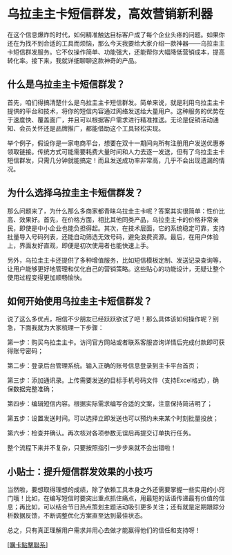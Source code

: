 # 乌拉圭主卡短信群发，高效营销新利器

在这个信息爆炸的时代，如何精准触达目标客户成了每个企业头疼的问题。如果你还在为找不到合适的工具而烦恼，那么今天我要给大家介绍一款神器——乌拉圭主卡短信群发服务。它不仅操作简单、功能强大，还能帮你大幅降低营销成本，提高转化率。接下来，我就详细聊聊这款神奇的产品。

## 什么是乌拉圭主卡短信群发？

首先，咱们得搞清楚什么是乌拉圭主卡短信群发。简单来说，就是利用乌拉圭主卡提供的平台和技术，将你的短信内容通过网络发送给大量用户。这种服务的优势在于速度快、覆盖面广，并且可以根据客户需求进行精准推送。无论是促销活动通知、会员关怀还是品牌推广，都能借助这个工具轻松实现。

举个例子，假设你是一家电商平台，想要在双十一期间向所有注册用户发送优惠券领取链接。传统方式可能需要耗费大量时间和人力去逐一发送，但有了乌拉圭主卡短信群发，只需几分钟就能搞定！而且发送成功率非常高，几乎不会出现遗漏的情况。

## 为什么选择乌拉圭主卡短信群发？

那么问题来了，为什么那么多商家都青睐乌拉圭主卡呢？答案其实很简单：性价比高、效果好。首先，在价格方面，相比其他同类产品，乌拉圭主卡的价格非常亲民，即使是中小企业也能负担得起。其次，在技术层面，它的系统稳定可靠，支持批量导入号码列表，还能自动筛选无效号码，避免浪费资源。最后，在用户体验上，界面友好直观，即便是初次使用者也能快速上手。

另外，乌拉圭主卡还提供了多种增值服务，比如短信模板定制、发送记录查询等，让用户能够更好地管理和优化自己的营销策略。这些贴心的功能设计，无疑让整个使用过程变得更加顺畅愉快。

## 如何开始使用乌拉圭主卡短信群发？

说了这么多优点，相信不少朋友已经跃跃欲试了吧！那么具体该如何操作呢？别急，下面我就为大家梳理一下步骤：

第一步：购买乌拉圭主卡。访问官方网站或者联系客服咨询详情后完成付款即可获得账号密码；

第二步：登录后台管理系统。输入正确的账号信息登录到主卡平台首页；

第三步：添加通讯录。上传需要发送的目标手机号码文件（支持Excel格式），确保数据完整准确；

第四步：编辑短信内容。根据实际需求编写合适的文案，注意保持简洁明了；

第五步：设置发送时间。可以选择立即发送也可以预约未来某个时刻批量投放；

第六步：检查并确认。再次核对各项参数无误后再提交订单执行任务。

整个流程下来并不复杂，只要按照指引一步步来就不会出错啦！

## 小贴士：提升短信群发效果的小技巧

当然啦，要想取得理想的成绩，除了依赖工具本身之外还需要掌握一些实用的小窍门哦！比如，在编写短信时要突出重点抓住痛点，用最短的话语传递最有价值的信息；再比如，可以结合节日热点策划主题活动吸引更多关注；还有就是定期跟踪分析数据反馈，不断调整优化方案直至达到最佳状态。

总之，只有真正理解用户需求并用心去做才能赢得他们的信任和支持呀！

[[購卡點擊聯系](https://t.me/s/SXDXQF)]
